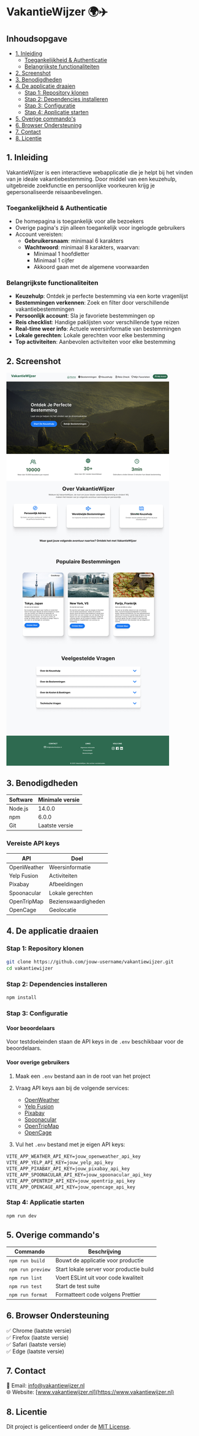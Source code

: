 # VakantieWijzer 🌍✈️

## Inhoudsopgave
- [1. Inleiding](#1-inleiding)
  - [Toegankelijkheid & Authenticatie](#toegankelijkheid--authenticatie)
  - [Belangrijkste functionaliteiten](#belangrijkste-functionaliteiten)
- [2. Screenshot](#2-screenshot)
- [3. Benodigdheden](#3-benodigdheden)
- [4. De applicatie draaien](#4-de-applicatie-draaien)
  - [Stap 1: Repository klonen](#stap-1-repository-klonen)
  - [Stap 2: Dependencies installeren](#stap-2-dependencies-installeren)
  - [Stap 3: Configuratie](#stap-3-configuratie)
  - [Stap 4: Applicatie starten](#stap-4-applicatie-starten)
- [5. Overige commando's](#5-overige-commandos)
- [6. Browser Ondersteuning](#6-browser-ondersteuning)
- [7. Contact](#7-contact)
- [8. Licentie](#8-licentie)

## 1. Inleiding
VakantieWijzer is een interactieve webapplicatie die je helpt bij het vinden van je ideale vakantiebestemming. Door middel van een keuzehulp, uitgebreide zoekfunctie en persoonlijke voorkeuren krijg je gepersonaliseerde reisaanbevelingen.

### Toegankelijkheid & Authenticatie
- De homepagina is toegankelijk voor alle bezoekers
- Overige pagina's zijn alleen toegankelijk voor ingelogde gebruikers
- Account vereisten:
  - **Gebruikersnaam**: minimaal 6 karakters
  - **Wachtwoord**: minimaal 8 karakters, waarvan:
    - Minimaal 1 hoofdletter
    - Minimaal 1 cijfer
    - Akkoord gaan met de algemene voorwaarden

### Belangrijkste functionaliteiten
- **Keuzehulp**: Ontdek je perfecte bestemming via een korte vragenlijst
- **Bestemmingen verkennen**: Zoek en filter door verschillende vakantiebestemmingen
- **Persoonlijk account**: Sla je favoriete bestemmingen op
- **Reis checklist**: Handige paklijsten voor verschillende type reizen
- **Real-time weer info**: Actuele weersinformatie van bestemmingen
- **Lokale gerechten**: Lokale gerechten voor elke bestemming
- **Top activiteiten**: Aanbevolen activiteiten voor elke bestemming

## 2. Screenshot
![VakantieWijzer Screenshot](./public/home-page-new.jpg)

## 3. Benodigdheden
| Software | Minimale versie |
|----------|-----------------|
| Node.js  | 14.0.0         |
| npm      | 6.0.0          |
| Git      | Laatste versie |

### Vereiste API keys
| API         | Doel                    |
|-------------|------------------------|
| OpenWeather | Weersinformatie       |
| Yelp Fusion | Activiteiten          |
| Pixabay     | Afbeeldingen          |
| Spoonacular | Lokale gerechten      |
| OpenTripMap | Bezienswaardigheden   |
| OpenCage    | Geolocatie            |

## 4. De applicatie draaien

### Stap 1: Repository klonen
```bash
git clone https://github.com/jouw-username/vakantiewijzer.git
cd vakantiewijzer
```

### Stap 2: Dependencies installeren
```bash
npm install
```

### Stap 3: Configuratie

#### Voor beoordelaars
Voor testdoeleinden staan de API keys in de `.env` beschikbaar voor de beoordelaars.

#### Voor overige gebruikers
1. Maak een `.env` bestand aan in de root van het project
2. Vraag API keys aan bij de volgende services:
   - [OpenWeather](https://openweathermap.org/api)
   - [Yelp Fusion](https://www.yelp.com/developers)
   - [Pixabay](https://pixabay.com/api/docs/)
   - [Spoonacular](https://spoonacular.com/food-api)
   - [OpenTripMap](https://dev.opentripmap.org/product)
   - [OpenCage](https://opencagedata.com/api)

3. Vul het `.env` bestand met je eigen API keys:
```env
VITE_APP_WEATHER_API_KEY=jouw_openweather_api_key
VITE_APP_YELP_API_KEY=jouw_yelp_api_key
VITE_APP_PIXABAY_API_KEY=jouw_pixabay_api_key
VITE_APP_SPOONACULAR_API_KEY=jouw_spoonacular_api_key
VITE_APP_OPENTRIP_API_KEY=jouw_opentrip_api_key
VITE_APP_OPENCAGE_API_KEY=jouw_opencage_api_key
```

### Stap 4: Applicatie starten
```bash
npm run dev
```

## 5. Overige commando's
| Commando | Beschrijving |
|----------|-------------|
| `npm run build` | Bouwt de applicatie voor productie |
| `npm run preview` | Start lokale server voor productie build |
| `npm run lint` | Voert ESLint uit voor code kwaliteit |
| `npm run test` | Start de test suite |
| `npm run format` | Formatteert code volgens Prettier |

## 6. Browser Ondersteuning
✅ Chrome (laatste versie)  
✅ Firefox (laatste versie)  
✅ Safari (laatste versie)  
✅ Edge (laatste versie)

## 7. Contact
📧 Email: info@vakantiewijzer.nl  
🌐 Website: [www.vakantiewijzer.nl](https://www.vakantiewijzer.nl)

## 8. Licentie
Dit project is gelicentieerd onder de [MIT License](LICENSE).